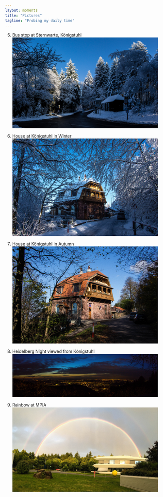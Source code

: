 ```yaml
---
layout: moments
title: "Pictures"
tagline: "Probing my daily time"
---
```


5.  Bus stop at Sternwarte, Königstuhl
    <img src="/img/Sternwarte.jpg" alt="">
    <br />

4.  House at Königstuhl in Winter
    <img src="/img/house.jpg" alt="">
    <br />

3.  House at Königstuhl in Autumn
    <img src="/img/house1.jpg" alt="">
    <br />

2.  Heidelberg Night viewed from Königstuhl
    <img src="/img/heidelberg_night.jpg" alt="">
    <br />

1.  Rainbow at MPIA
    <img src="/img/rainbow.jpg" alt="">
    <br />
